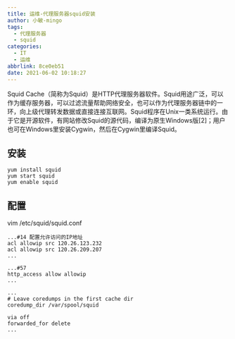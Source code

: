 ```yaml
---
title: 运维-代理服务器squid安装
author: 小敏-mingo
tags:
  - 代理服务器
  - squid
categories:
  - IT
  - 运维
abbrlink: 8ce0eb51
date: 2021-06-02 10:18:27
---
```

Squid Cache（简称为Squid）是HTTP代理服务器软件。Squid用途广泛，可以作为缓存服务器，可以过滤流量帮助网络安全，也可以作为代理服务器链中的一环，向上级代理转发数据或直接连接互联网。Squid程序在Unix一类系统运行。由于它是开源软件，有网站修改Squid的源代码，编译为原生Windows版[2]；用户也可在Windows里安装Cygwin，然后在Cygwin里编译Squid。
<!-- more -->

## 安装
```
yum install squid
yum start squid
yum enable squid
```

## 配置
vim /etc/squid/squid.conf
```
...#14 配置允许访问的IP地址
acl allowip src 120.26.123.232
acl allowip src 120.26.209.207
...

...#57
http_access allow allowip
...

...
# Leave coredumps in the first cache dir
coredump_dir /var/spool/squid

via off
forwarded_for delete
...

```
